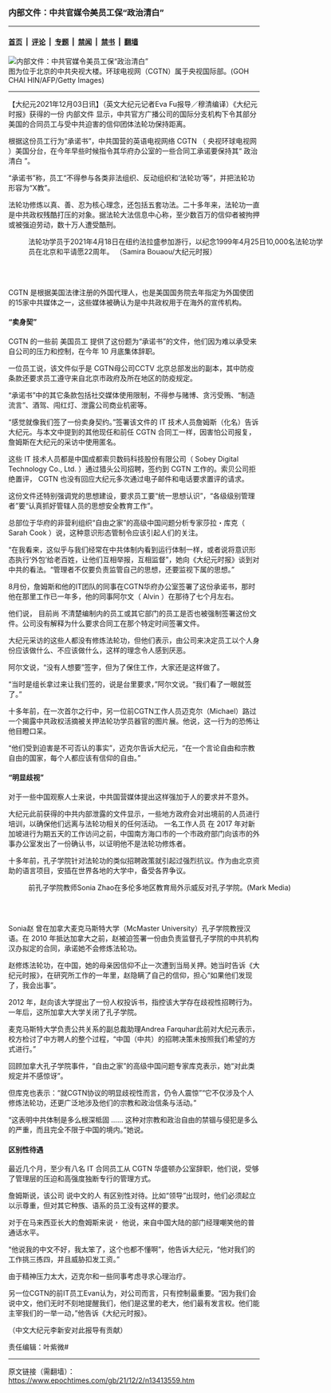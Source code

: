 ### 内部文件：中共官媒令美员工保“政治清白”

---

#### [首页](../../../..?n13413559) &nbsp;|&nbsp; [评论](../../../../../epoch-comment?n13413559) &nbsp;|&nbsp; [专题](../../../../../epoch-special?n13413559) &nbsp;|&nbsp; [禁闻](../../../../../epoch-news?n13413559) &nbsp;|&nbsp; [禁书](../../../../../books?n13413559) &nbsp;|&nbsp; [翻墙](https://github.com/gfw-breaker/nogfw/blob/master/README.md?n13413559)


<div><img alt="内部文件：中共官媒令美员工保“政治清白”" class="attachment-djy_600_400 size-djy_600_400 wp-post-image" src="https://i.epochtimes.com/assets/uploads/2021/12/id13413801-cctv.jpeg"/>
<div class="caption">
 图为位于北京的中共央视大楼。环球电视网（CGTN）属于央视国际部。(GOH CHAI HIN/AFP/Getty Images)
</div></div><hr/><div class="post_content" id="artbody" itemprop="articleBody">
 <!-- article content begin -->
 <p>
  【大纪元2021年12月03日讯】（英文大纪元记者Eva Fu报导／穆清编译）《大纪元时报》获得的一份
  <ok href="https://www.epochtimes.com/gb/tag/%E5%86%85%E9%83%A8%E6%96%87%E4%BB%B6.html">
   内部文件
  </ok>
  显示，中共官方广播公司的国际分支机构下令其部分美国的合同员工与受中共迫害的信仰团体法轮功保持距离。
 </p>
 <p class="p1">
  根据这份员工行为“承诺书”，中共国营的英语电视网络
  <span class="s1">
   CGTN
  </span>
  （
  <ok href="https://www.epochtimes.com/gb/tag/%E5%A4%AE%E8%A7%86%E7%8E%AF%E7%90%83%E7%94%B5%E8%A7%86%E7%BD%91.html">
   央视环球电视网
  </ok>
  ）美国分台，在今年早些时候指令其华府办公室的一些合同工承诺要保持其“
  <ok href="https://www.epochtimes.com/gb/tag/%E6%94%BF%E6%B2%BB%E6%B8%85%E7%99%BD.html">
   政治清白
  </ok>
  ”。
 </p>
 <p class="p1">
  “承诺书”称，员工“不得参与各类非法组织、反动组织和‘法轮功’等”，并把法轮功形容为“X教”。
 </p>
 <p class="p1">
  法轮功修炼以真、善、忍为核心理念，还包括五套功法。二十多年来，法轮功一直是中共政权残酷打压的对象。据法轮大法信息中心称，至少数百万的信仰者被拘押或被强迫劳动，数十万人遭受酷刑。
 </p>
 <figure aria-describedby="caption-attachment-13415623" class="wp-caption aligncenter" id="attachment_13415623" style="width: 600px">
  <ok href="https://i.epochtimes.com/assets/uploads/2021/12/id13415623-Epoch-Times-676A6815-1200x800.jpeg" target="_blank">
   <img alt="" class="size-large wp-image-13415623" src="https://i.epochtimes.com/assets/uploads/2021/12/id13415623-Epoch-Times-676A6815-1200x800-600x400.jpeg"/>
  </ok>
  <br/><figcaption class="wp-caption-text" id="caption-attachment-13415623">
   法轮功学员于2021年4月18日在纽约法拉盛参加游行，以纪念1999年4月25日10,000名法轮功学员在北京和平请愿22周年。 （Samira Bouaou/大纪元时报）
  </figcaption><br/>
 </figure><br/>
 <p class="p1">
  <span class="s1">
   CGTN
  </span>
  是根据美国法律注册的外国代理人，也是美国国务院去年指定为外国使团的15家中共媒体之一，这些媒体被确认为是中共政权用于在海外的宣传机构。
 </p>
 <h4 class="p1">
  “卖身契”
 </h4>
 <p class="p1">
  <span class="s1">
   CGTN
  </span>
  的一些前
  <ok href="https://www.epochtimes.com/gb/tag/%E7%BE%8E%E5%9B%BD%E5%91%98%E5%B7%A5.html">
   美国员工
  </ok>
  提供了这份题为“承诺书”的文件，他们因为难以承受来自公司的压力和控制，在今年
  <span class="s1">
   10
  </span>
  月底集体辞职。
 </p>
 <p class="p1">
  一位员工说，该文件似乎是
  <span class="s1">
   CGTN母公司CCTV
  </span>
  北京总部发出的副本，其中防疫条款还要求员工遵守来自北京市政府及所在地区的防疫规定。
 </p>
 <p class="p1">
  “承诺书”中的其它条款包括社交媒体使用限制，不得参与赌博、贪污受贿、“制造流言”、酒驾、闯红灯、泄露公司商业机密等。
 </p>
 <p class="p1">
  “感觉就像我们签了一份卖身契约。”签署该文件的
  <span class="s1">
   IT
  </span>
  技术人员詹姆斯（化名）告诉大纪元。与本文中提到的其他现任和前任
  <span class="s1">
   CGTN
  </span>
  合同工一样，因害怕公司报复，詹姆斯在大纪元的采访中使用匿名。
 </p>
 <p class="p1">
  这些
  <span class="s1">
   IT
  </span>
  技术人员都是中国成都索贝数码科技股份有限公司（
  <span class="s1">
   Sobey Digital Technology Co., Ltd.
  </span>
  ）通过猎头公司招聘，签约到
  <span class="s1">
   CGTN
  </span>
  工作的。索贝公司拒绝置评，
  <span class="s1">
   CGTN
  </span>
  也没有回应大纪元多次通过电子邮件和电话要求置评的请求。
 </p>
 <p class="p1">
  这份文件还特别强调党的思想建设，要求员工要“统一思想认识”，“各级级别管理者”要“认真抓好管辖人员的思想安全教育工作”。
 </p>
 <p class="p1">
  总部位于华府的非营利组织“自由之家”的高级中国问题分析专家莎拉・库克（
  <span class="s1">
   Sarah Cook
  </span>
  ）说，这种意识形态管制令应该引起人们的关注。
 </p>
 <p class="p1">
  “在我看来，这似乎与我们经常在中共体制内看到运行体制一样，或者说将意识形态执行‘外包’给老百姓，让他们互相举报，互相监督”，她向《大纪元时报》谈到对中共的看法。“管理者不仅要负责监管自己的思想，还要监视下属的思想。”
 </p>
 <p class="p1">
  8月份，詹姆斯和他的IT团队的同事在CGTN华府办公室签署了这份承诺书，那时他在那里工作已一年多，他的同事阿尔文（
  <span class="s1">
   Alvin
  </span>
  ）在那待了七个月左右。
 </p>
 <p class="p1">
  他们说，
  <span class="VIiyi" lang="zh-TW">
   <span class="JLqJ4b" data-language-for-alternatives="zh-TW" data-language-to-translate-into="en" data-number-of-phrases="1" data-phrase-index="0">
    目前尚
   </span>
  </span>
  不清楚编制内的员工或其它部门的员工是否也被强制签署这份文件。公司没有解释为什么要求合同工在那个特定时间签署文件。
 </p>
 <p class="p1">
  大纪元采访的这些人都没有修炼法轮功，但他们表示，由公司来决定员工以个人身份应该做什么、不应该做什么，这样的理念令人感到厌恶。
 </p>
 <p class="p1">
  阿尔文说，“没有人想要”签字，但为了保住工作，大家还是这样做了。
 </p>
 <p class="p1">
  “当时是组长拿过来让我们签的，说是台里要求，”阿尔文说。“我们看了一眼就签了。”
 </p>
 <p class="p1">
  十多年前，在一次首尔之行中，另一位前CGTN工作人员迈克尔（Michael）路过一个揭露中共政权活摘被关押法轮功学员器官的图片展。他说，这一行为的恐怖让他目瞪口呆。
 </p>
 <p class="p1">
  “他们受到迫害是不可否认的事实”，迈克尔告诉大纪元，“在一个言论自由和宗教自由的国家，每个人都应该有信仰的自由。”
 </p>
 <h4 class="p1">
  “明显歧视”
 </h4>
 <p class="p1">
  对于一些中国观察人士来说，中共国营媒体提出这样强加于人的要求并不意外。
 </p>
 <p class="p1">
  大纪元此前获得的中共内部泄露的文件显示，一些地方政府会对出境前的人员进行培训，以确保他们远离与法轮功相关的任何活动。
  <span class="s1">
   一名工作人员
  </span>
  在
  <span class="s1">
   2017
  </span>
  年对新加坡进行为期五天的工作访问之前，中国南方海口市的一个市政府部门向该市的外事办公室发出了一份确认书，以证明他不是法轮功修炼者。
 </p>
 <p class="p1">
  十多年前，孔子学院针对法轮功的类似招聘政策就引起过强烈抗议。作为由北京资助的语言项目，安插在世界各地的大学中，备受各界争议。
 </p>
 <figure aria-describedby="caption-attachment-13413900" class="wp-caption aligncenter" id="attachment_13413900" style="width: 600px">
  <ok href="https://i.epochtimes.com/assets/uploads/2021/12/id13413900-Sonia-protesting-TDSB-1200x675.png" target="_blank">
   <img alt="" class="size-large wp-image-13413900" src="https://i.epochtimes.com/assets/uploads/2021/12/id13413900-Sonia-protesting-TDSB-1200x675-600x338.png"/>
  </ok>
  <br/><figcaption class="wp-caption-text" id="caption-attachment-13413900">
   前孔子学院教师Sonia Zhao在多伦多地区教育局外示威反对孔子学院。(Mark Media)
  </figcaption><br/>
 </figure><br/>
 <p class="p1">
  <span class="s1">
   Sonia赵
  </span>
  曾在加拿大麦克马斯特大学（McMaster University）孔子学院教授汉语。在
  <span class="s1">
   2010
  </span>
  年抵达加拿大之前，赵被迫签署一份由负责监督孔子学院的中共机构汉办拟定的合同，承诺她不会修炼法轮功。
 </p>
 <p class="p1">
  赵修炼法轮功，在中国，她的母亲因信仰不止一次遭到当局关押。她当时告诉《大纪元时报》，在研究所工作的一年里，赵隐瞒了自己的信仰，担心“如果他们发现了，我会出事”。
 </p>
 <p class="p1">
  <span class="s1">
   2012
  </span>
  年，赵向该大学提出了一份人权投诉书，指控该大学存在歧视性招聘行为。一年后，这所加拿大大学关闭了孔子学院。
 </p>
 <p>
  麦克马斯特大学负责公共关系的副总裁助理Andrea Farquhar此前对大纪元表示，校方检讨了中方聘人的整个过程，“中国（中共）的招聘决策未按照我们希望的方式进行。”
 </p>
 <p class="p1">
  回顾加拿大孔子学院事件，“自由之家”的高级中国问题专家库克表示，她“对此类规定并不感惊讶”。
 </p>
 <p class="p1">
  但库克也表示：“就CGTN协议的明显歧视性而言，仍令人震惊”“它不仅涉及个人修炼法轮功，还更广泛地涉及他们的宗教和政治信条与活动。”
 </p>
 <p class="p1">
  “这表明中共体制是多么根深柢固
  <span class="s1">
   ……
  </span>
  这种对宗教和政治自由的禁锢与侵犯是多么的严重，而且完全不限于中国的境内。”她说。
 </p>
 <h4 class="p1">
  区别性待遇
 </h4>
 <p class="p1">
  最近几个月，至少有八名
  <span class="s1">
   IT
  </span>
  合同员工从
  <span class="s1">
   CGTN
  </span>
  华盛顿办公室辞职，他们说，受够了管理层的压迫和高强度独断专行的管理方式。
 </p>
 <p class="p1">
  詹姆斯说，该公司
  <span class="VIiyi" lang="zh-TW">
   <span class="JLqJ4b ChMk0b C1N51c" data-language-for-alternatives="zh-TW" data-language-to-translate-into="en" data-number-of-phrases="12" data-phrase-index="2">
    说中文的人
   </span>
  </span>
  有区别性对待。比如“领导”出现时，他们必须起立以示尊重，但对其它种族、语系的员工没有这样的要求。
 </p>
 <p class="p1">
  <span class="VIiyi" lang="zh-TW">
   <span class="JLqJ4b ChMk0b C1N51c" data-language-for-alternatives="zh-TW" data-language-to-translate-into="en" data-number-of-phrases="12" data-phrase-index="5">
    对于在马来西亚长大的詹姆斯来说，
   </span>
  </span>
  他说，来自中国大陆的部门经理嘲笑他的普通话水平。
 </p>
 <p>
  “他说我的中文不好，我太笨了，这个也都不懂啊”，他告诉大纪元，“他对我们的工作挑三拣四，并且威胁扣发工资。”
 </p>
 <p>
  由于精神压力太大，迈克尔和一些同事考虑寻求心理治疗。
 </p>
 <p>
  另一位CGTN的前IT员工Evan认为，对公司而言，只有控制最重要。“因为我们会说中文，他们无时不刻地提醒我们，他们是这里的老大，他们最有发言权。他们能主宰我们的一举一动，”他告诉《大纪元时报》。
 </p>
 <p>
  （中文大纪元李新安对此报导有贡献）
 </p>
 <p>
  责任编辑：叶紫微#
 </p>
 <!-- article content end -->
 <div id="below_article_ad">
 </div>
</div>


---

原文链接（需翻墙）：https://www.epochtimes.com/gb/21/12/2/n13413559.htm